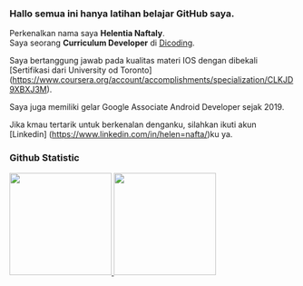 ### Hallo semua ini hanya latihan belajar GitHub saya.

Perkenalkan nama saya **Helentia Naftaly**.<br>
Saya seorang **Curriculum Developer** di [Dicoding](https://www.dicoding.com/).
<br>

Saya bertanggung jawab pada kualitas materi IOS dengan dibekali [Sertifikasi dari University od Toronto]
(https://www.coursera.org/account/accomplishments/specialization/CLKJD9XBXJ3M).
<br>

Saya juga memiliki gelar Google Associate Android Developer sejak 2019.<br>

Jika kmau tertarik untuk berkenalan denganku, silahkan ikuti akun [Linkedin]
(https://www.linkedin.com/in/helen=nafta/)ku ya.

### Github Statistic
<p align="left">
<a href="https://github.com/dimasmds">
  <img height="180em" src="https://github-readme-stats-eight-theta.vercel.app/api?username=Helennaf10&show_icons=true&theme=algolia&include_all_commits=true&count_private=true"/>
  <img height="180em" src="https://github-readme-stats-eight-theta.vercel.app/api/top-langs/?username=Helennaf10&layout=compact&langs_count=8&theme=algolia"/>
</a>
</p>
